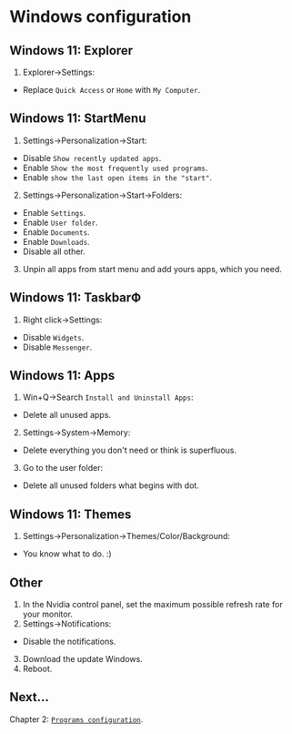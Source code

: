 # Windows configuration

## Windows 11: Explorer
1. Explorer->Settings:
- Replace `Quick Access` or `Home` with `My Computer`.

## Windows 11: StartMenu
1. Settings->Personalization->Start:
- Disable `Show recently updated apps`.
- Enable `Show the most frequently used programs`.
- Enable `show the last open items in the "start"`.

2. Settings->Personalization->Start->Folders:
- Enable `Settings`.
- Enable `User folder`.
- Enable `Documents`.
- Enable `Downloads`.
- Disable all other.

3. Unpin all apps from start menu and add yours apps, which you need.

## Windows 11: TaskbarФ
1. Right click->Settings:
- Disable `Widgets`.
- Disable `Messenger`.

## Windows 11: Apps
1. Win+Q->Search `Install and Uninstall Apps`:
- Delete all unused apps.
2. Settings->System->Memory:
- Delete everything you don't need or think is superfluous.
3. Go to the user folder:
- Delete all unused folders what begins with dot.

## Windows 11: Themes
1. Settings->Personalization->Themes/Color/Background:
- You know what to do. :)

## Other
1. In the Nvidia control panel, set the maximum possible refresh rate for your monitor.
2. Settings->Notifications:
- Disable the notifications.
3. Download the update Windows.
4. Reboot.

## Next...
Chapter 2: [`Programs configuration`](./programs_configuration.md).